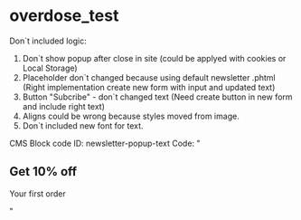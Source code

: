 # overdose_test
Don`t included logic:
1) Don`t show popup after close in site (could be applyed with cookies or Local Storage)
2) Placeholder don`t changed because using default newsletter .phtml (Right implementation create new form with input and updated text)
3) Button "Subcribe" - don`t changed text (Need create button in new form and include right text)
4) Aligns could be wrong because styles moved from image.
5) Don`t included new font for text.

CMS Block code
ID: newsletter-popup-text
Code: 
"<div class="newsletter-popup-text-block">
<h2 class="discount-message-label">Get 10% off</h2>
<p class="discount-message-text">Your first order</p>
</div>"
